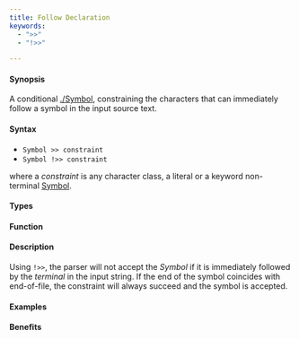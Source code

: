 ```yaml
---
title: Follow Declaration
keywords:
  - ">>"
  - "!>>"

---
```


#### Synopsis

A conditional [./Symbol](/docs/Rascal/Declarations/SyntaxDefinition/Symbol), constraining the characters that can immediately follow a symbol in the input source text.

#### Syntax

*  `Symbol >> constraint` 
*  `Symbol !>> constraint`


where a _constraint_ is any character class, a literal or a keyword non-terminal [Symbol](/docs/Rascal/Declarations/SyntaxDefinition/Symbol).

#### Types

#### Function

#### Description

Using `!>>`, the parser will not accept the _Symbol_ if it is immediately followed by the _terminal_ in the input string. If the end of the symbol coincides with end-of-file, the constraint will always succeed and the symbol is accepted.

#### Examples

#### Benefits


